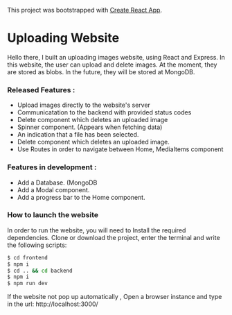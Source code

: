 This project was bootstrapped with [Create React App](https://github.com/facebook/create-react-app).

# Uploading Website

Hello there,
I built an uploading images website, using React and Express.
In this website, the user can upload and delete images.
At the moment, they are stored as blobs.
In the future, they will be stored at MongoDB.

### Released Features :
  - Upload images directly to the website's server
  - Communicatation to the backend with provided status codes
  - Delete component which deletes an uploaded image
  - Spinner component. (Appears when fetching data)
  - An indication that a file has been selected.
  - Delete component which deletes an uploaded image.
  - Use Routes in order to navigate between Home, MediaItems component

### Features in development :
  - Add a Database. (MongoDB
  - Add a Modal component.
  - Add a progress bar to the Home component.
  


### How to launch the website

In order to run the website, you will need to Install the required dependencies.
Clone or download the project, enter the terminal and write the following scripts:
```sh
$ cd frontend
$ npm i
$ cd .. && cd backend
$ npm i
$ npm run dev
```
If the website not pop up automatically , Open a browser instance and type in the url: http://localhost:3000/
